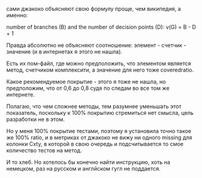 сами джакоко объясняют свою формулу проще, чем википедия, а именно:

number of branches (B) and the number of decision points (D): v(G) = B - D + 1

Правда абсолютно не объясняют соотношение: элемент - счетчик - значение (и в интернетах я этого не нашла).

Есть их пом-файл, где можно предположить, что элементом является метод, счетчиком комплексити, а значение для него тоже coveredratio.

Какое рекомендуемое покрытие - этого я тоже не нашла, но предположим, что от 0,6 до 0,8 судя по следам во все том же интернете.

Полагаю, что чем сложнее методы, тем разумнее уменьшать этот показатель, поскольку к 100% покрытию стремиться нет смысла, цель разработки не в этом.

Но у меня 100% покрытие тестами, поэтому я установила точно такое же 100% ratio, и в метриках от джакоко не вижу ни одного missing для колонки Cxty, в которой в свою очередь и подсчитывается то смое количество тестов на метод.

И то хлеб. Но хотелось бы конечно найти инструкцию, хоть на немецком, раз на русском и англйском гугл не поддается.

